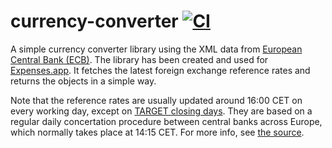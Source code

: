 # currency-converter [![CI](https://github.com/pixyzehn/currency-converter/actions/workflows/ci.yml/badge.svg)](https://github.com/pixyzehn/currency-converter/actions/workflows/ci.yml)

A simple currency converter library using the XML data from [European Central Bank (ECB)](https://www.ecb.europa.eu/home/html/index.en.html). The library has been created and used for [Expenses.app](https://getexpenses.app). It fetches the latest foreign exchange reference rates and returns the objects in a simple way.

Note that the reference rates are usually updated around 16:00 CET on every working day, except on [TARGET closing days](https://www.ecb.europa.eu/services/contacts/working-hours/html/index.en.html). They are based on a regular daily concertation procedure between central banks across Europe, which normally takes place at 14:15 CET. For more info, see [the source](https://www.ecb.europa.eu/stats/policy_and_exchange_rates/euro_reference_exchange_rates/html/index.en.html).
